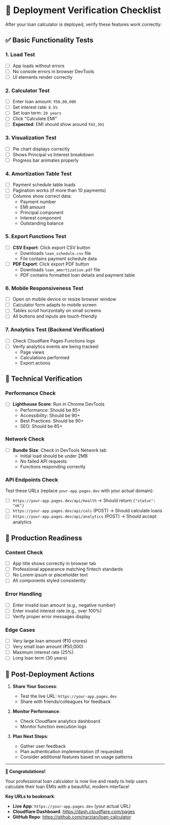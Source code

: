 # 🧪 Deployment Verification Checklist

After your loan calculator is deployed, verify these features work correctly:

## ✅ Basic Functionality Tests

### 1. **Load Test**
- [ ] App loads without errors
- [ ] No console errors in browser DevTools
- [ ] UI elements render correctly

### 2. **Calculator Test**
- [ ] Enter loan amount: `₹50,00,000`
- [ ] Set interest rate: `8.5%`
- [ ] Set loan term: `20 years`
- [ ] Click "Calculate EMI"
- [ ] **Expected**: EMI should show around `₹43,391`

### 3. **Visualization Test**
- [ ] Pie chart displays correctly
- [ ] Shows Principal vs Interest breakdown
- [ ] Progress bar animates properly

### 4. **Amortization Table Test**
- [ ] Payment schedule table loads
- [ ] Pagination works (if more than 10 payments)
- [ ] Columns show correct data:
  - Payment number
  - EMI amount
  - Principal component
  - Interest component
  - Outstanding balance

### 5. **Export Functions Test**
- [ ] **CSV Export**: Click export CSV button
  - Downloads `loan_schedule.csv` file
  - File contains payment schedule data
- [ ] **PDF Export**: Click export PDF button  
  - Downloads `loan_amortization.pdf` file
  - PDF contains formatted loan details and payment table

### 6. **Mobile Responsiveness Test**
- [ ] Open on mobile device or resize browser window
- [ ] Calculator form adapts to mobile screen
- [ ] Tables scroll horizontally on small screens
- [ ] All buttons and inputs are touch-friendly

### 7. **Analytics Test** (Backend Verification)
- [ ] Check Cloudflare Pages Functions logs
- [ ] Verify analytics events are being tracked:
  - Page views
  - Calculations performed
  - Export actions

## 🔧 Technical Verification

### Performance Check
- [ ] **Lighthouse Score**: Run in Chrome DevTools
  - Performance: Should be 85+ 
  - Accessibility: Should be 90+
  - Best Practices: Should be 90+
  - SEO: Should be 85+

### Network Check
- [ ] **Bundle Size**: Check in DevTools Network tab
  - Initial load should be under 2MB
  - No failed API requests
  - Functions responding correctly

### API Endpoints Check
Test these URLs (replace `your-app.pages.dev` with your actual domain):

- [ ] `https://your-app.pages.dev/api/health` → Should return `{"status": "ok"}`
- [ ] `https://your-app.pages.dev/api/calc` (POST) → Should calculate loans
- [ ] `https://your-app.pages.dev/api/analytics` (POST) → Should accept analytics

## 🎯 Production Readiness

### Content Check
- [ ] App title shows correctly in browser tab
- [ ] Professional appearance matching fintech standards
- [ ] No Lorem ipsum or placeholder text
- [ ] All components styled consistently

### Error Handling
- [ ] Enter invalid loan amount (e.g., negative number)
- [ ] Enter invalid interest rate (e.g., over 100%)
- [ ] Verify proper error messages display

### Edge Cases
- [ ] Very large loan amount (₹10 crores)
- [ ] Very small loan amount (₹50,000)
- [ ] Maximum interest rate (25%)
- [ ] Long loan term (30 years)

## 🚀 Post-Deployment Actions

1. **Share Your Success**:
   - Test the live URL: `https://your-app.pages.dev`
   - Share with friends/colleagues for feedback

2. **Monitor Performance**:
   - Check Cloudflare analytics dashboard
   - Monitor function execution logs

3. **Plan Next Steps**:
   - Gather user feedback
   - Plan authentication implementation (if requested)
   - Consider additional features based on usage patterns

---

**🎉 Congratulations!** 

Your professional loan calculator is now live and ready to help users calculate their loan EMIs with a beautiful, modern interface!

**Key URLs to bookmark**:
- **Live App**: `https://your-app.pages.dev` (your actual URL)
- **Cloudflare Dashboard**: https://dash.cloudflare.com/pages
- **GitHub Repo**: https://github.com/narzian/loan-calculator